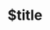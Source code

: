 ---
title: $title
second_title: Aspose.PSD für .NET-API-Referenz
description: $description
type: docs
weight: $weight
url: /de/net/$ref/
---